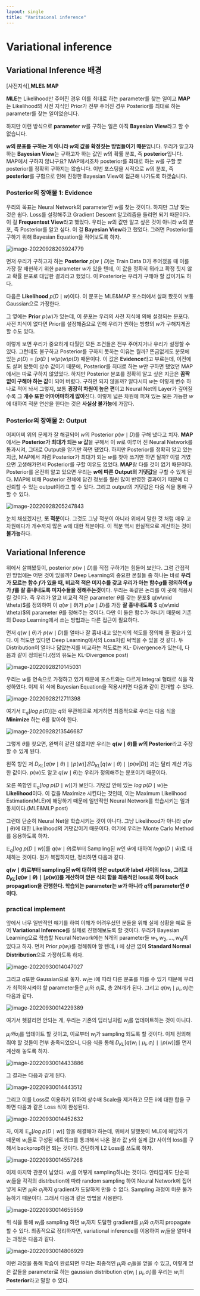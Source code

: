 ```yaml
---
layout: single
title: "Varitaional inference"
---
```


# Variational inference



## Variational Inference 배경

 [사전지식],**MLE**& **MAP**

 **MLE**는 Likelihood만 주어진 경우 이를 최대로 하는 parameter를 찾는 일이고 **MAP**는 Likelihood와 사전 지식인 Prior가 전부 주어진 경우 Posterior를 최대로 하는 parameter를 찾는 일이었습니다.

 하지만 이런 방식으로 **parameter** $w$를 구하는 일은 아직 **Bayesian View**라고 할 수 없습니다.

 **$w$의 분포를 구하는 게 아니라 $w$의 값을 확정짓는 방법들이기 때문**입니다. 우리가 알고자 하는 **Bayesian View**는 구하고자 하는 값인 $w$의 확률 분포, 즉 **posterior**입니다. MAP에서 구하지 않냐구요? MAP에서조차 posterior를 최대로 하는 $w$를 구할 뿐 posterior를 정확히 구하지는 않습니다. 이번 포스팅을 시작으로 $w$의 분포, 즉 **posterior**를 구함으로 인해 진정한 Bayesian View에 접근해 나가도록 하겠습니다.

### Posterior의 장애물 1: Evidence

우리의 목표는 Neural Network의 parameter인 $w$를 찾는 것이다. 하지만 그냥 찾는 것은 쉽다. Loss를 설정해주고 Gradient Descent 알고리즘을 돌리면 되기 때문이다. 이 걸 **Frequentest View**라고 했었다. 우리는 $w$의 값만 알고 싶은 것이 아니라 $w$의 분포, 즉 Posterior를 알고 싶다. 이 걸 **Bayesian View**라고 했었다. 그러면 Posterior를 구하기 위해 Bayesian Equation을 적어보도록 하자.

![image-20220928203924779](../images/2022-09-28-Variational_Inference/image-20220928203924779.png)

먼저 우리가 구하고자 하는 **Posterior** $p(w\mid D)$는 Train Data D가 주어졌을 때 이를 가장 잘 재현하기 위한 parameter $w$가 있을 텐데, 이 값을 정확히 뭐라고 확정 짓지 않고 확률 분포로 대답한 결과라고 했었다. 이 Posterior는 우리가 구해야 할 값이기도 하다. 

다음은 **Likelihood** $p(D\mid w)$이다. 이 분포는 MLE&MAP 포스터에서 살펴 봤듯이 보통 Gaussian으로 가정한다. 

그 옆에는 **Prior** $p(w)$가 있는데, 이 분포는 우리의 사전 지식에 의해 설정되는 분포다. 사전 지식이 없다면 Prior를 설정해줌으로 인해 우리가 원하는 방향의 $w$가 구해지게끔 할 수도 있다.

이렇게 보면 우리가 중요하게 다뤘던 모든 조건들은 전부 주어지거나 우리가 설정할 수 있다. 그런데도 불구하고 Posterior를 구하지 못하는 이유는 뭘까? 뜬금없게도 분모에 있는 $p(D)=\int p(D\mid w)p(w)p(D)$ 때문이다. 이 값은 **Evidence**라고 부르는데, 이전에도 살펴 봤듯이 상수 값이기 때문에, Posterior를 최대로 하는 $w$만 구하면 됐었던 MAP에서는 따로 구하지 않았었다. 하지만 Posterior 분포를 정확히 알고 싶은 지금은 **꼼짝 없이 구해야 하는 값**이 되어 버렸다. 구하면 되지 않을까? 알다시피 $w$는 이렇게 변수 하나로 적어 놔서 그렇지, 보통 **굉장히 차원이 높은 편**이고 Neural Net의 Layer가 깊어질 수록 그 **개수 또한 어마어마하게 많아**진다. 이렇게 넓은 차원에 퍼져 있는 모든 가능한 $w$에 대하여 적분 연산을 한다는 것은 **사실상 불가능**에 가깝다.

### Posterior의 장애물 2: Output

어찌어찌 위의 문제가 잘 해결되어 $w$의 Posterior $p(w\mid D )$를 구해 냈다고 치자. **MAP**에서는 **Posterior가 최대가 되는 $w$ 값**을 구해서 이 $w$로 이루어 진 Neural Network를 통과시켜, 그대로 Output을 얻기만 하면 됐었다. 하지만 Posterior를 정확히 알고 있는 지금, MAP에서 처럼 Posterior가 최대가 되는 $w$를 찾아 쓰기만 하면 될까? 이럴 거였으면 고생해가면서 Posterior를 구할 이유도 없었다. **MAP**랑 다를 것이 없기 때문이다. Posterior를 온전히 알고 있으면 우리는 **$w$에 따른 Output의 기댓값**을 구할 수 있게 된다. MAP에 비해 Posterior 전체에 담긴 정보를 훨씬 많이 반영한 결과이기 때문에 더 신뢰할 수 있는 output이라고 할 수 있다. 그리고 output의 기댓값은 다음 식을 통해 구할 수 있다.

![image-20220928205247843](../images/2022-09-28-Variational_Inference/image-20220928205247843.png)

눈치 채셨겠지만, **또 적분**이다. 그것도 그냥 적분이 아니라 위에서 말한 것 처럼 매우 고차원에다가 개수까지 많은 $w$에 대한 적분이다. 이 적분 역시 현실적으로 계산하는 것이 **불가능**하다.

## Variational Inference

위에서 살펴봤듯이, posterior $p(w\mid D)$를 직접 구하기는 힘들어 보인다. 그럼 간접적인 방법에는 어떤 것이 있을까? Deep Learning의 중요한 본질들 중 하나는 바로 **우리가 모르는 함수 $f$가 있을 때, 비교적 적은 미지수를 갖고 우리가 아는 함수$g$를 정의하여 $g$가 $f$를 잘 흉내내도록 미지수들을 정해주는것**이다. 우리는 똑같은 논리를 이 곳에 적용시킬 것이다. 즉 우리가 알고 비교적 적은 parameter $\theta$를 갖는 분포$ q(w\mid \theta)$를 정의하여 이 $q(w\mid \theta)$가 $p(w\mid D)$를 가장 **잘 흉내내도록** $ q(w\mid \theta)$의 parameter $\theta$를 정해주는 것이다. 다만 이 둘은 함수가 아니기 때문에 기존의 Deep Learning에서 쓰는 방법과는 다른 접근이 필요하다.

먼저 $q(w\mid \theta)$가 $p(w\mid D)$를 얼마나 잘 흉내내고 있는지의 척도를 정의해 줄 필요가 있다. 이 척도만 있다면 Deep Learning에서의 Loss처럼 써먹을 수 있을 것 같다. 두 Distribution이 얼마나 닮았는지를 비교하는 척도로는 KL- Divergence가 있는데, 다음과 같이 정의된다.(정의 유도는 KL-Divergence post) 

![image-20220928210145031](../images/2022-09-28-Variational_Inference/image-20220928210145031.png)

우리는 $w$를 연속으로 가정하고 있기 때문에 포스트와는 다르게 Integral 형태로 식을 작성하였다. 이제 위 식에 Bayesian Equation을 적용시키면 다음과 같이 전개할 수 있다.

![image-20220928212711398](../images/2022-09-28-Variational_Inference/image-20220928212711398.png)

여기서 $\mathbb{E}_q [log\;p(D)]$는 $q$와 무관하므로 제거하면 최종적으로 우리는 다음 식을 **Minimize** 하는 $\theta$를 찾아야 한다. 

![image-20220928213546687](../images/2022-09-28-Variational_Inference/image-20220928213546687.png)

그렇게 $\theta$를 찾으면, 완벽히 같진 않겠지만 우리는 **$q(w\mid \theta)$를 $w$의 Posterior**라고 주장할 수 있게 된다.

왼쪽 항인 저 $D_{KL}[q(w\mid \theta )\mid \mid p(w)] 은 D_{KL}[q(w\mid \theta)\mid \mid p(w|D)]$  과는 달리 계산 가능한 값이다. $p(w)$도 알고 $q(w\mid \theta)$는 우리가 정의해주는 분포이기 때문이다. 

오른 쪽항인 $\mathbb{E}_q[log\; ⁡p(D\mid w)]$가 보인다. 기댓값 안에 있는 $log\; ⁡p(D\mid w)$는 **Likelihood**이다. 이 값을 Maximize 시킨다는 것인데, 이는 Maximum Likelihood Estimation(MLE)에 해당하기 때문에 일반적인 Neural Network를 학습시키는 일과 동치이다.(MLE&MLP post)

그런데 단순히 Neural Net을 학습시키는 것이 아니다. 그냥 Likelihood가 아니라 $q(w\mid \theta)$에 대한 Likelihood의 기댓값이기 때문이다. 여기에 우리는 Monte Carlo Method를 응용하도록 하자. 

$\mathbb{E}_q[log\; p(D\mid w)]$를 $q(w\mid \theta)$로부터 Sampling된 $w$인 $\bar{w}$에 대하여 $logp(D\mid \bar{w})$로 대체하는 것이다. 뭔가 복잡하지만, 정리하면 다음과 같다.

**$q(w\mid \theta)$로부터 sampling된 $w$에 대하여 얻은 output과 label 사이의 loss, 그리고 $D_{KL}[q(w\mid \theta)\mid \mid p(w)]$를 계산하여 얻은 식의 합을 최종적인 loss로 하여 back propagation을 진행한다. 학습되는 parameter는 $w$가 아니라 $q$의 parameter인 $θ$이다.**

### practical implement 

앞에서 너무 일반적인 얘기를 하여 이해가 어려우셨던 분들을 위해 실제 상황을 예로 들어 **Variational Inference**를 실제로 진행해보도록 할 것이다. 우리가 Bayesian Learning으로 학습할 Neural Network에는 N개의 parameter들 $w_1,w_2,…,w_N$이 있다고 하자. 먼저 Prior $p(w_i)$를 정해줘야 할 텐데, i 에 상관 없이 **Standard Normal Distribution**으로 가정하도록 하자.

![image-20220930014047027](../images/2022-09-28-Variational_Inference/image-20220930014047027.png)

그리고 $q$또한 Gaussian으로 놓자. $w_i$는 i에 따라 다른 분포를 따를 수 있기 때문에 우리가 최적화시켜야 할 parameter들은 $\mu_i$와 $\sigma_i$로, 총 2N개가 된다. 그리고 $q(w_i\mid \mu_i,\sigma_i)$는 다음과 같다.

![image-20220930014229389](../images/2022-09-28-Variational_Inference/image-20220930014229389.png)

여기서 헷갈리면 안되는 게, 우리는 기존의 딥러닝처럼 $w_i$를 업데이트하는 것이 아니다.

 $\mu _i와\sigma_i$를 업데이트 할 것이고, 이로부터 $w_i$가 sampling 되도록 할 것이다. 이제 정의해줘야 할 것들이 전부 충족되었으니, 다음 식을 통해 $D_{KL}[q(w_i\mid \mu_i, \sigma_i )\mid \mid p(w)]$를 먼저 계산해 놓도록 하자.

![image-20220930014433886](../images/2022-09-28-Variational_Inference/image-20220930014433886.png)

그 결과는 다음과 같게 된다.

![image-20220930014443512](../images/2022-09-28-Variational_Inference/image-20220930014443512.png)

그리고 이를 Loss로 이용하기 위하여 상수배 Scale을 제거하고 모든 ii에 대한 합을 구하면 다음과 같은 Loss 식이 완성된다.

![image-20220930014452632](../images/2022-09-28-Variational_Inference/image-20220930014452632.png)

자, 이제 $\mathbb{E}_q[log\; ⁡p(D\mid w)]$ 항을 해결해야 하는데, 위에서 말했듯이 MLE에 해당하기 때문에 $w_i$들로 구성된 네트워크를 통과해서 나온 결과 값 $y$와 실제 값$t$ 사이의 loss를 구해서 backprop하면 되는 것이다. 간단하게 L2 Loss를 쓰도록 하자.

![image-20220930014557268](../images/2022-09-28-Variational_Inference/image-20220930014557268.png)

이제 마지막 관문이 남았다. $w_i$를 어떻게 sampling하냐는 것이다. 안타깝게도 단순히 $w_i$들을 각각의 distrbution에 따라 random sampling 하여 Neural Network에 집어 넣게 되면 $\mu_i$와 $\sigma_i$까지 gradient가 도달하게 만들 수 없다. Sampling 과정이 미분 불가능하기 때문이다. 그래서 다음과 같은 방법을 사용한다.

![image-20220930014655959](../images/2022-09-28-Variational_Inference/image-20220930014655959.png)

위 식을 통해 $w_i$를 sampling 하면 $w_i$까지 도달한 gradient를  $\mu_i$와 $\sigma_i$까지 propagate할 수 있다. 최종적으로 정리하자면, variational inference를 이용하여 $w_i$들을 알아내는 과정은 다음과 같다.

![image-20220930014806929](../images/2022-09-28-Variational_Inference/image-20220930014806929.png)

이런 과정을 통해 학습이 완료되면 우리는 최종적인  $\mu_i$와 $\sigma_i$들을 얻을 수 있고, 이렇게 얻은 값들을 parameter로 하는 gaussian distribution $q(w_i\mid \mu_i,\sigma_i)$를 우리는 $w_i$의 **Posterior**라고 말할 수 있다.

---

